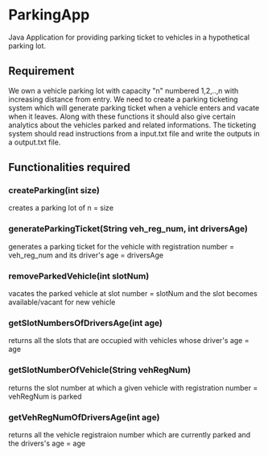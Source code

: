 # ParkingApp
Java Application for providing parking ticket to vehicles in a hypothetical parking lot.

## Requirement
We own a vehicle parking lot with capacity "n" numbered 1,2,..,n with increasing distance from entry. We need to create a parking ticketing system which will generate parking ticket when a vehicle enters and vacate when it leaves. Along with these functions it should also give certain analytics about the vehicles parked and related informations.
The ticketing system should read instructions from a input.txt file and write the outputs in a output.txt file.

## Functionalities required
### createParking(int size)
creates a parking lot of n = size
### generateParkingTicket(String veh_reg_num, int driversAge) 
generates a parking ticket for the vehicle with registration number = veh_reg_num and its driver's age = driversAge
### removeParkedVehicle(int slotNum)
vacates the parked vehicle at slot number = slotNum and the slot becomes available/vacant for new vehicle
### getSlotNumbersOfDriversAge(int age)
returns all the slots that are occupied with vehicles whose driver's age = age
### getSlotNumberOfVehicle(String vehRegNum)
returns the slot number at which a given vehicle with registration number = vehRegNum is parked
### getVehRegNumOfDriversAge(int age)
returns all the vehicle registraion number which are currently parked and the drivers's age =  age
